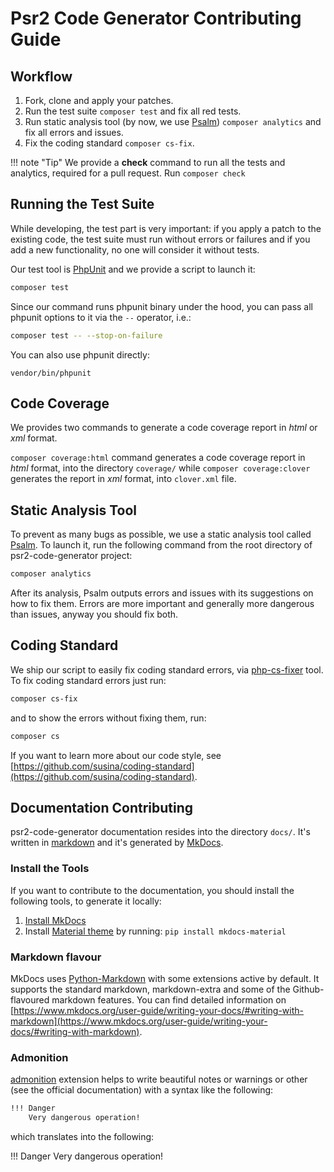 # Psr2 Code Generator Contributing Guide

## Workflow

1. Fork, clone and apply your patches.
2. Run the test suite `composer test` and fix all red tests.
3. Run static analysis tool (by now, we use [Psalm](https://psalm.dev/)) `composer analytics` and fix all errors and issues.
4. Fix the coding standard `composer cs-fix`.

!!! note "Tip"
    We provide a __check__ command to run all the tests and analytics, required for a pull request.
    Run `composer check`

## Running the Test Suite

While developing, the test part is very important: if you apply a patch to the existing code, the test suite must run without
errors or failures and if you add a new functionality, no one will consider it without tests.

Our test tool is [PhpUnit](https://phpunit.de/) and we provide a script to launch it:

```bash
composer test
```
Since our command runs phpunit binary under the hood, you can pass all phpunit options to it via the `--` operator, i.e.:
```bash
composer test -- --stop-on-failure
```
You can also use phpunit directly:
```
vendor/bin/phpunit
```

## Code Coverage

We provides two commands to generate a code coverage report in _html_ or _xml_ format.

`composer coverage:html` command generates a code coverage report in _html_ format, into the directory `coverage/` while
`composer coverage:clover` generates the report in _xml_ format, into `clover.xml` file.

## Static Analysis Tool

To prevent as many bugs as possible, we use a static analysis tool called [Psalm](https://psalm.dev/).
To launch it, run the following command from the root directory of psr2-code-generator project:

```bash
composer analytics
```

After its analysis, Psalm outputs errors and issues with its suggestions on how to fix them. Errors are more important
and generally more dangerous than issues, anyway you should fix both.

## Coding Standard

We ship our script to easily fix coding standard errors, via [php-cs-fixer](https://cs.symfony.com/) tool.
To fix coding standard errors just run:

```bash
composer cs-fix
```
and to show the errors without fixing them, run:
```bash
composer cs
```
If you want to learn more about our code style, see [https://github.com/susina/coding-standard](https://github.com/susina/coding-standard).

## Documentation Contributing

psr2-code-generator documentation resides into the directory `docs/`. It's written in [markdown](https://daringfireball.net/projects/markdown/)
and it's generated by [MkDocs](https://www.mkdocs.org).

### Install the Tools

If you want to contribute to the documentation, you should install the following tools, to generate it locally:

1. [Install MkDocs](https://www.mkdocs.org/#installation)
2. Install [Material theme](https://squidfunk.github.io/mkdocs-material/) by running: `pip install mkdocs-material`
   
### Markdown flavour

MkDocs uses [Python-Markdown](https://python-markdown.github.io/) with some extensions active by default. It supports the
standard markdown, markdown-extra and some of the Github-flavoured markdown features. You can find detailed information on
[https://www.mkdocs.org/user-guide/writing-your-docs/#writing-with-markdown](https://www.mkdocs.org/user-guide/writing-your-docs/#writing-with-markdown).

### Admonition

[admonition](https://python-markdown.github.io/extensions/admonition/) extension helps to write beautiful notes or
warnings or other (see the official documentation) with a syntax like the following:

```bash
!!! Danger
    Very dangerous operation!
```

which translates into the following:

!!! Danger
    Very dangerous operation!
